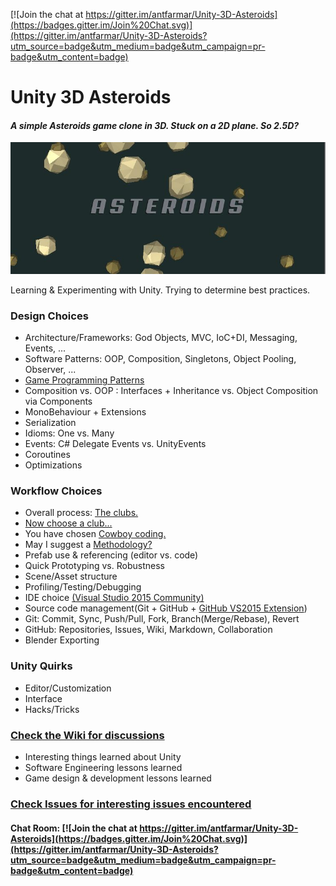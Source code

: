 [![Join the chat at https://gitter.im/antfarmar/Unity-3D-Asteroids](https://badges.gitter.im/Join%20Chat.svg)](https://gitter.im/antfarmar/Unity-3D-Asteroids?utm_source=badge&utm_medium=badge&utm_campaign=pr-badge&utm_content=badge)

# Unity 3D Asteroids
#### _A simple Asteroids game clone in 3D. Stuck on a 2D plane. So 2.5D?_

![Title Screenshot](AsteroidsScreenshot.JPG)

Learning & Experimenting with Unity. Trying to determine best practices. 

### Design Choices
* Architecture/Frameworks: God Objects, MVC, IoC+DI, Messaging, Events, ...
* Software Patterns: OOP, Composition, Singletons, Object Pooling, Observer, ...
* [Game Programming Patterns](http://gameprogrammingpatterns.com/contents.html)
* Composition vs. OOP : Interfaces + Inheritance vs. Object Composition via Components
* MonoBehaviour + Extensions
* Serialization
* Idioms: One vs. Many
* Events: C# Delegate Events vs. UnityEvents
* Coroutines
* Optimizations

### Workflow Choices
* Overall process: [The clubs.](https://en.wikipedia.org/wiki/List_of_software_development_philosophies)
* [Now choose a club...](https://www.youtube.com/watch?v=ac9Z6CN14Gs)
* You have chosen [Cowboy coding.](https://en.wikipedia.org/wiki/Cowboy_coding)
* May I suggest a [Methodology?](https://en.wikipedia.org/wiki/Software_development_process)
* Prefab use & referencing (editor vs. code)
* Quick Prototyping vs. Robustness
* Scene/Asset structure
* Profiling/Testing/Debugging
* IDE choice [(Visual Studio 2015 Community)](https://www.visualstudio.com/en-us/downloads/download-visual-studio-vs.aspx)
* Source code management(Git + GitHub + [GitHub VS2015 Extension](https://visualstudio.github.com/))
* Git: Commit, Sync, Push/Pull, Fork, Branch(Merge/Rebase), Revert
* GitHub: Repositories, Issues, Wiki, Markdown, Collaboration
* Blender Exporting

### Unity Quirks
* Editor/Customization
* Interface
* Hacks/Tricks

### [Check the Wiki for discussions](https://github.com/antfarmar/Unity-3D-Asteroids/wiki)
* Interesting things learned about Unity
* Software Engineering lessons learned
* Game design & development lessons learned
  
### [Check Issues for interesting issues encountered](https://github.com/antfarmar/Unity-3D-Asteroids/issues)

#### Chat Room: [![Join the chat at https://gitter.im/antfarmar/Unity-3D-Asteroids](https://badges.gitter.im/Join%20Chat.svg)](https://gitter.im/antfarmar/Unity-3D-Asteroids?utm_source=badge&utm_medium=badge&utm_campaign=pr-badge&utm_content=badge)

